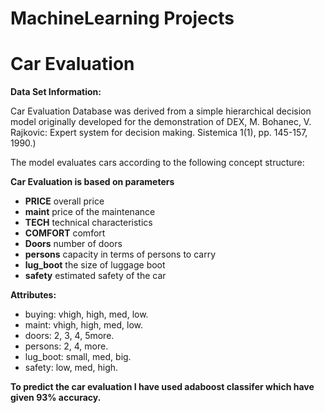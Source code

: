 # MachineLearning Projects 

# Car Evaluation

**Data Set Information:**

Car Evaluation Database was derived from a simple hierarchical decision model originally developed for the demonstration of
DEX, M. Bohanec, V. Rajkovic: Expert system for decision making. Sistemica 1(1), pp. 145-157, 1990.)

The model evaluates cars according to the following concept structure: 


**Car Evaluation is based on parameters**

* **PRICE** overall price 
* **maint** price of the maintenance 
* **TECH** technical characteristics 
* **COMFORT** comfort 
* **Doors** number of doors 
* **persons** capacity in terms of persons to carry 
* **lug_boot** the size of luggage boot 
* **safety** estimated safety of the car 



**Attributes:**

* buying: vhigh, high, med, low. 
* maint: vhigh, high, med, low. 
* doors: 2, 3, 4, 5more. 
* persons: 2, 4, more. 
* lug_boot: small, med, big. 
* safety: low, med, high. 

**To predict the car evaluation I have used adaboost classifer which have given 93% accuracy.**
